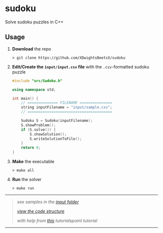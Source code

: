 # sudoku

Solve sudoku puzzles in C++

## Usage

1. **Download** the repo

    ```shell
    > git clone https://github.com/XDwightsBeetsX/sudoku
    ```

2. **Edit/Create the `input/input.csv` file** with the `.csv`-formatted sudoku puzzle

    ```c++
    #include "src/Sudoku.h"

    using namespace std;

    int main() {
        // ============== FILENAME ===============
        string inputFilename = "input/sample.csv";
        // =======================================

        Sudoku S = Sudoku(inputFilename);
        S.showProblem();
        if (S.solve()) {
            S.showSolution();
            S.writeSolutionToFile();
        }
        return 0;
    }
    ```

3. **Make** the executable

    ```shell
    > make all
    ```

4. **Run** the solver

    ```shell
    > make run
    ```

---

> *see samples in the [input folder](./input/)*
> 
> *[view the code structure](./docs/structure.md)*
>
> *with help from [this](https://www.tutorialspoint.com/sudoku-solver-in-cplusplus) tutorialspoint tutorial*

---
